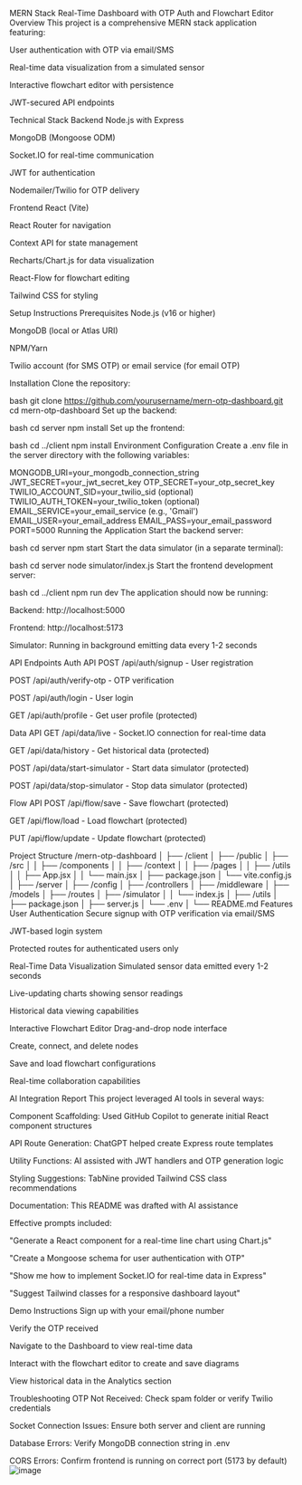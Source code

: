 MERN Stack Real-Time Dashboard with OTP Auth and Flowchart Editor
Overview
This project is a comprehensive MERN stack application featuring:

User authentication with OTP via email/SMS

Real-time data visualization from a simulated sensor

Interactive flowchart editor with persistence

JWT-secured API endpoints

Technical Stack
Backend
Node.js with Express

MongoDB (Mongoose ODM)

Socket.IO for real-time communication

JWT for authentication

Nodemailer/Twilio for OTP delivery

Frontend
React (Vite)

React Router for navigation

Context API for state management

Recharts/Chart.js for data visualization

React-Flow for flowchart editing

Tailwind CSS for styling

Setup Instructions
Prerequisites
Node.js (v16 or higher)

MongoDB (local or Atlas URI)

NPM/Yarn

Twilio account (for SMS OTP) or email service (for email OTP)

Installation
Clone the repository:

bash
git clone https://github.com/yourusername/mern-otp-dashboard.git
cd mern-otp-dashboard
Set up the backend:

bash
cd server
npm install
Set up the frontend:

bash
cd ../client
npm install
Environment Configuration
Create a .env file in the server directory with the following variables:

MONGODB_URI=your_mongodb_connection_string
JWT_SECRET=your_jwt_secret_key
OTP_SECRET=your_otp_secret_key
TWILIO_ACCOUNT_SID=your_twilio_sid (optional)
TWILIO_AUTH_TOKEN=your_twilio_token (optional)
EMAIL_SERVICE=your_email_service (e.g., 'Gmail')
EMAIL_USER=your_email_address
EMAIL_PASS=your_email_password
PORT=5000
Running the Application
Start the backend server:

bash
cd server
npm start
Start the data simulator (in a separate terminal):

bash
cd server
node simulator/index.js
Start the frontend development server:

bash
cd ../client
npm run dev
The application should now be running:

Backend: http://localhost:5000

Frontend: http://localhost:5173

Simulator: Running in background emitting data every 1-2 seconds

API Endpoints
Auth API
POST /api/auth/signup - User registration

POST /api/auth/verify-otp - OTP verification

POST /api/auth/login - User login

GET /api/auth/profile - Get user profile (protected)

Data API
GET /api/data/live - Socket.IO connection for real-time data

GET /api/data/history - Get historical data (protected)

POST /api/data/start-simulator - Start data simulator (protected)

POST /api/data/stop-simulator - Stop data simulator (protected)

Flow API
POST /api/flow/save - Save flowchart (protected)

GET /api/flow/load - Load flowchart (protected)

PUT /api/flow/update - Update flowchart (protected)

Project Structure
/mern-otp-dashboard
│
├── /client
│   ├── /public
│   ├── /src
│   │   ├── /components
│   │   ├── /context
│   │   ├── /pages
│   │   ├── /utils
│   │   ├── App.jsx
│   │   └── main.jsx
│   ├── package.json
│   └── vite.config.js
│
├── /server
│   ├── /config
│   ├── /controllers
│   ├── /middleware
│   ├── /models
│   ├── /routes
│   ├── /simulator
│   │   └── index.js
│   ├── /utils
│   ├── package.json
│   ├── server.js
│   └── .env
│
└── README.md
Features
User Authentication
Secure signup with OTP verification via email/SMS

JWT-based login system

Protected routes for authenticated users only

Real-Time Data Visualization
Simulated sensor data emitted every 1-2 seconds

Live-updating charts showing sensor readings

Historical data viewing capabilities

Interactive Flowchart Editor
Drag-and-drop node interface

Create, connect, and delete nodes

Save and load flowchart configurations

Real-time collaboration capabilities

AI Integration Report
This project leveraged AI tools in several ways:

Component Scaffolding: Used GitHub Copilot to generate initial React component structures

API Route Generation: ChatGPT helped create Express route templates

Utility Functions: AI assisted with JWT handlers and OTP generation logic

Styling Suggestions: TabNine provided Tailwind CSS class recommendations

Documentation: This README was drafted with AI assistance

Effective prompts included:

"Generate a React component for a real-time line chart using Chart.js"

"Create a Mongoose schema for user authentication with OTP"

"Show me how to implement Socket.IO for real-time data in Express"

"Suggest Tailwind classes for a responsive dashboard layout"

Demo Instructions
Sign up with your email/phone number

Verify the OTP received

Navigate to the Dashboard to view real-time data

Interact with the flowchart editor to create and save diagrams

View historical data in the Analytics section

Troubleshooting
OTP Not Received: Check spam folder or verify Twilio credentials

Socket Connection Issues: Ensure both server and client are running

Database Errors: Verify MongoDB connection string in .env

CORS Errors: Confirm frontend is running on correct port (5173 by default)
![image](https://github.com/user-attachments/assets/acdcfa51-cce0-49b2-96f0-c2994f7d970e)
